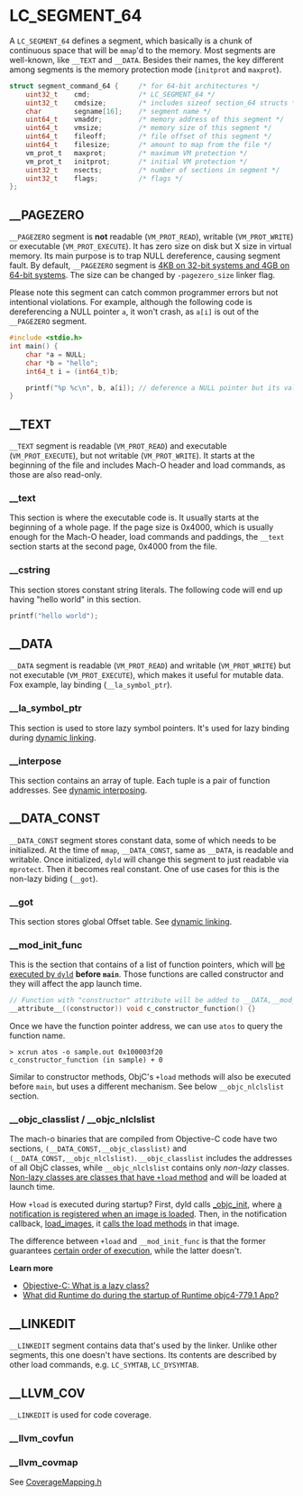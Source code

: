 # LC_SEGMENT_64
A `LC_SEGMENT_64` defines a segment, which basically is a chunk of continuous space that will be `mmap`'d to the memory. Most segments are well-known, like `__TEXT` and `__DATA`. Besides their names, the key different among segments is the memory protection mode (`initprot` and `maxprot`).
``` c
struct segment_command_64 {     /* for 64-bit architectures */
    uint32_t    cmd;            /* LC_SEGMENT_64 */
    uint32_t    cmdsize;        /* includes sizeof section_64 structs */
    char        segname[16];    /* segment name */
    uint64_t    vmaddr;         /* memory address of this segment */
    uint64_t    vmsize;         /* memory size of this segment */
    uint64_t    fileoff;        /* file offset of this segment */
    uint64_t    filesize;       /* amount to map from the file */
    vm_prot_t   maxprot;        /* maximum VM protection */
    vm_prot_t   initprot;       /* initial VM protection */
    uint32_t    nsects;         /* number of sections in segment */
    uint32_t    flags;          /* flags */
};
```

## __PAGEZERO
`__PAGEZERO` segment is **not** readable (`VM_PROT_READ`), writable (`VM_PROT_WRITE`) or executable (`VM_PROT_EXECUTE`). It has zero size on disk but X size in virtual memory. Its main purpose is to trap NULL dereference, causing segment fault. By default, `__PAGEZERO` segment is [4KB on 32-bit systems and 4GB on 64-bit systems](https://github.com/qyang-nj/llios/blob/a61ad95bca9df1c0085d78b0b3165efc8b83f791/apple_open_source/ld64/src/ld/Options.cpp#L6113-L6131). The size can be changed by `-pagezero_size` linker flag.

Please note this segment can catch common programmer errors but not intentional violations. For example, although the following code is dereferencing a NULL pointer `a`, it won't crash, as `a[i]` is out of the `__PAGEZERO` segment.

``` c
#include <stdio.h>
int main() {
    char *a = NULL;
    char *b = "hello";
    int64_t i = (int64_t)b;

    printf("%p %c\n", b, a[i]); // deference a NULL pointer but its value is 'h'.
}
```

## __TEXT
`__TEXT` segment is readable (`VM_PROT_READ`) and executable (`VM_PROT_EXECUTE`), but not writable (`VM_PROT_WRITE`). It starts at the beginning of the file and includes Mach-O header and load commands, as those are also read-only.

### __text
This section is where the executable code is. It usually starts at the beginning of a whole page. If the page size is 0x4000, which is usually enough for the Mach-O header, load commands and paddings, the `__text` section starts at the second page, 0x4000 from the file.

### __cstring
This section stores constant string literals. The following code will end up having "hello world" in this section.
``` c
printf("hello world");
```

## __DATA
`__DATA` segment is readable (`VM_PROT_READ`) and writable (`VM_PROT_WRITE`) but not executable (`VM_PROT_EXECUTE`), which makes it useful for mutable data. Fox example, lay binding (`__la_symbol_ptr`).

### __la_symbol_ptr
This section is used to store lazy symbol pointers. It's used for lazy binding during [dynamic linking](../../dynamic_linking).

### __interpose
This section contains an array of tuple. Each tuple is a pair of function addresses. See [dynamic interposing](../../dynamic_linking/dynamic_interposing.md).

## __DATA_CONST
`__DATA_CONST` segment stores constant data, some of which needs to be initialized. At the time of `mmap`, `__DATA_CONST`, same as `__DATA`, is readable and writable. Once initialized, `dyld` will change this segment to just readable via `mprotect`. Then it becomes real constant. One of use cases for this is the non-lazy biding (`__got`).

### __got
This section stores global Offset table. See [dynamic linking](../../dynamic_linking).

### __mod_init_func
This is the section that contains of a list of function pointers, which will [be executed by `dyld`](https://github.com/opensource-apple/dyld/blob/3f928f32597888c5eac6003b9199d972d49857b5/src/ImageLoaderMachO.cpp#L1815~L1847) **before `main`**. Those functions are called constructor and they will affect the app launch time.

``` c
// Function with "constructor" attribute will be added to __DATA,__mod_init_func section
__attribute__((constructor)) void c_constructor_function() {}
```

Once we have the function pointer address, we can use `atos` to query the function name.
```
> xcrun atos -o sample.out 0x100003f20
c_constructor_function (in sample) + 0
```

Similar to constructor methods, ObjC's `+load` methods will also be executed before `main`, but uses a different mechanism. See below `__objc_nlclslist` section.

### __objc_classlist / __objc_nlclslist
The mach-o binaries that are compiled from Objective-C code have two sections, `(__DATA_CONST,__objc_classlist)` and `(__DATA_CONST,__objc_nlclslist)`. `__objc_classlist` includes the addresses of all ObjC classes, while `__objc_nlclslist` contains only *non-lazy* classes. [Non-lazy classes are classes that have `+load` method](https://github.com/opensource-apple/objc4/blob/cd5e62a5597ea7a31dccef089317abb3a661c154/runtime/objc-runtime-new.mm#L2806~L2812) and will be loaded at launch time.

How `+load` is executed during startup? First, dyld calls [_objc_init](https://github.com/opensource-apple/objc4/blob/cd5e62a5597ea7a31dccef089317abb3a661c154/runtime/objc-os.mm#L803~L831), where [a notification is registered when an image is loaded](https://github.com/opensource-apple/objc4/blob/cd5e62a5597ea7a31dccef089317abb3a661c154/runtime/objc-os.mm#L830). Then, in the notification callback, [load_images](https://github.com/opensource-apple/objc4/blob/cd5e62a5597ea7a31dccef089317abb3a661c154/runtime/objc-runtime-new.mm#L2157~L2193), it [calls the load methods](https://github.com/opensource-apple/objc4/blob/cd5e62a5597ea7a31dccef089317abb3a661c154/runtime/objc-loadmethod.mm#L306~L365) in that image.

The difference between `+load` and `__mod_init_func` is that the former guarantees [certain order of execution](https://developer.apple.com/documentation/objectivec/nsobject/1418815-load?language=objc), while the latter doesn't.

**Learn more**
* [Objective-C: What is a lazy class?](https://stackoverflow.com/a/15318325/3056242)
* [What did Runtime do during the startup of Runtime objc4-779.1 App?](https://programmer.group/what-did-runtime-do-during-the-startup-of-runtime-objc4-779.1-app.html)

## __LINKEDIT
`__LINKEDIT` segment contains data that's used by the linker. Unlike other segments, this one doesn't have sections. Its contents are described by other load commands, e.g. `LC_SYMTAB`, `LC_DYSYMTAB`.

## __LLVM_COV
`__LINKEDIT` is used for code coverage.

### __llvm_covfun

### __llvm_covmap
See [CoverageMapping.h](https://github.com/llvm/llvm-project/blob/main/llvm/include/llvm/ProfileData/Coverage/CoverageMapping.h)
